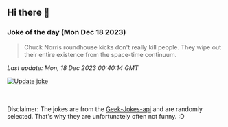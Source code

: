 ## Hi there 👋

### Joke of the day (Mon Dec 18 2023)
<!-- joke -->
>Chuck Norris roundhouse kicks don't really kill people. They wipe out their entire existence from the space-time continuum.
<!-- /joke -->

*Last update: Mon, 18 Dec 2023 00:40:14 GMT*

[![Update joke](https://github.com/nclskfm/nclskfm/actions/workflows/joke.yml/badge.svg)](https://github.com/nclskfm/nclskfm/actions/workflows/joke.yml)

<br><br>
Disclaimer: The jokes are from the [Geek-Jokes-api](https://github.com/sameerkumar18/geek-joke-api) and are randomly selected. That's why they are unfortunately often not funny. :D

